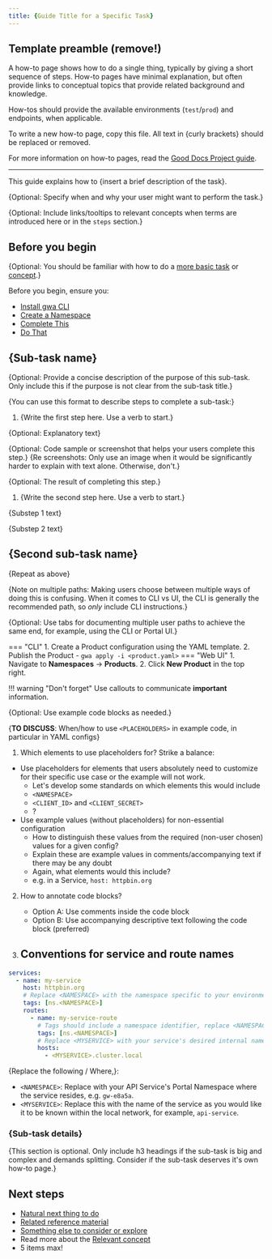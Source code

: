 ```yaml
---
title: {Guide Title for a Specific Task}
---
```

<!-- template preamble -->

## Template preamble (remove!)

A how-to page shows how to do a single thing, typically by giving a short
sequence of steps. How-to pages have minimal explanation, but often provide links
to conceptual topics that provide related background and knowledge.

How-tos should provide the available environments (`test`/`prod`) and endpoints, when applicable.

To write a new how-to page, copy this file. All text in {curly brackets} should be replaced or removed.

For more information on how-to pages, read the [Good Docs Project guide](https://gitlab.com/tgdp/templates/-/blob/main/how-to/guide-how-to.md).

---

<!-- overview -->

This guide explains how to {insert a brief description of the task}.

{Optional: Specify when and why your user might want to perform the task.}

{Optional: Include links/tooltips to relevant concepts when terms are introduced here or in the `steps` section.}

<!-- prerequisites -->

## Before you begin

{Optional: You should be familiar with how to do a [more basic task](/how-to/gwa-install.md) or [concept](/concepts/api-directory.md).}

Before you begin, ensure you:

- [Install gwa CLI](/how-to/gwa-install.md)
- [Create a Namespace](/reference/gwa-commands.md#namespacecreate)
- [Complete This](/how-to/create-gateway-service.md)
- [Do That](/how-to/generate-service-account.md)

<!-- steps -->

## {Sub-task name}

{Optional: Provide a concise description of the purpose of this sub-task. Only include this if the purpose is not clear from the sub-task title.}

{You can use this format to describe steps to complete a sub-task:}

1. {Write the first step here. Use a verb to start.}

  {Optional: Explanatory text}

  {Optional: Code sample or screenshot that helps your users complete this step.}
  {Re screenshots: Only use an image when it would be significantly harder to explain with text alone. Otherwise, don't.}

  {Optional: The result of completing this step.}

1. {Write the second step here. Use a verb to start.}

  {Substep 1 text}

  {Substep 2 text}

## {Second sub-task name}

{Repeat as above}

{Note on multiple paths: Making users choose between multiple ways of doing this
 is confusing. When it comes to CLI vs UI, the CLI is generally the recommended
 path, so *only* include CLI instructions.}

{Optional: Use tabs for documenting multiple user paths to achieve the same end, for example, using the CLI or Portal UI.}

=== "CLI"
    1. Create a Product configuration using the YAML template.
    2. Publish the Product - `gwa apply -i <product.yaml>`
=== "Web UI"
    1. Navigate to **Namespaces** -> **Products**.
    2. Click **New Product** in the top right.

!!! warning "Don't forget"
    Use callouts to communicate **important** information.

{Optional: Use example code blocks as needed.}

{**TO DISCUSS**: When/how to use `<PLACEHOLDERS>` in example code, in particular in YAML configs}

1. Which elements to use placeholders for? Strike a balance:
  - Use placeholders for elements that users absolutely need to customize for their specific use case or the example will not work.
    - Let's develop some standards on which elements this would include
    - `<NAMESPACE>`
    - `<CLIENT_ID>` and `<CLIENT_SECRET>`
    - ?
  - Use example values (without placeholders) for non-essential configuration
    - How to distinguish these values from the required (non-user chosen) values for a given config?
    - Explain these are example values in comments/accompanying text if there may be any doubt
    - Again, what elements would this include?
    - e.g. in a Service, `host: httpbin.org`

2. How to annotate code blocks?
   - Option A: Use comments inside the code block
   - Option B: Use accompanying descriptive text following the code block (preferred)

3. Conventions for service and route names
   - 

```yaml
services:
  - name: my-service
    host: httpbin.org
    # Replace <NAMESPACE> with the namespace specific to your environment.
    tags: [ns.<NAMESPACE>]
    routes:
      - name: my-service-route
        # Tags should include a namespace identifier, replace <NAMESPACE>.
        tags: [ns.<NAMESPACE>]
        # Replace <MYSERVICE> with your service's desired internal name.
        hosts: 
          - <MYSERVICE>.cluster.local
```

{Replace the following / Where,}:

- `<NAMESPACE>`: Replace with your API Service's Portal Namespace where the service resides, e.g. `gw-e8a5a`.
- `<MYSERVICE>`: Replace this with the name of the service as you would like it to be known within the local network, for example, `api-service`.

### {Sub-task details}

{This section is optional. Only include h3 headings if the sub-task is big and complex and demands splitting.
Consider if the sub-task deserves it's own how-to page.}

<!-- whatsnext -->

## Next steps

- [Natural next thing to do](/how-to/gwa-install.md)
- [Related reference material](/reference/glossary.md)
- [Something else to consider or explore](/how-to/private-route.md)
- Read more about the [Relevant concept](/concepts/api-directory.md)
- 5 items max!
